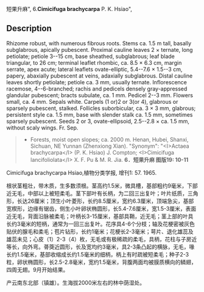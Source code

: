 短果升麻",
6.**Cimicifuga brachycarpa** P. K. Hsiao",

## Description
Rhizome robust, with numerous fibrous roots. Stems ca. 1.5 m tall, basally subglabrous, apically pubescent. Proximal cauline leaves 2 × ternate, long petiolate; petiole 3--15 cm, base sheathed, subglabrous; leaf blade triangular, to 26 cm; terminal leaflet rhombic, ca. 8.5 × 6.3 cm, margin serrate, apex acute; lateral leaflets ovate-elliptic, 5.4--7.6 × 1.5--3 cm, papery, abaxially pubescent at veins, adaxially subglabrous. Distal cauline leaves shortly petiolate; petiole ca. 3 mm, usually ternate. Inflorescence racemose, 4--6-branched; rachis and pedicels densely gray-appressed glandular pubescent; bracts subulate, ca. 1 mm. Pedicel 2--3 mm. Flowers small, ca. 4 mm. Sepals white. Carpels (1 or)2 or 3(or 4), glabrous or sparsely pubescent, stalked. Follicles suborbicular, ca. 3 × 3 mm, glabrous; persistent style ca. 1.5 mm, base with slender stalk ca. 1.5 mm, sometimes sparsely pubescent. Seeds 2 or 3, ovate-ellipsoid, 2.5--2.8 × ca. 1.5 mm, without scaly wings. Fr. Sep.

> * Forests, moist open slopes; ca. 2000 m. Henan, Hubei, Shanxi, Sichuan, NE Yunnan (Zhenxiong Xian).
  "Synonym": "&lt;I&gt;Actaea brachycarpa&lt;/I&gt; (P. K. Hsiao) J. Compton; &lt;I&gt;Cimicifuga lancifoliolata&lt;/I&gt; X. F. Pu &amp; M. R. Jia.
**6．短果升麻 图版19: 10-11**

Cimicifuga brachycarpa Hsiao,植物分类学报, 增刊1: 57. 1965.

根状茎粗壮，带木质，生多数须根。茎高约1.5米，微具槽，基部粗约9毫米，下部近无毛，中部以上被短柔毛。茎下部叶有长柄，为二回三出复叶；叶片纸质，三角形，长达26厘米；顶生小叶菱形，长约8.5厘米，宽约6.3厘米，顶端急尖，基部宽楔形，边缘有锯齿，侧生小叶卵状椭圆形，长5.4-7.6厘米，宽1.5-3厘米，表面近无毛，背面沿脉被柔毛；叶柄长3-15厘米，基部具鞘，近无毛；茎上部的叶具长约3毫米的短柄，通常为一回三出复叶。花序具4-6个分枝；轴及花梗密被灰色贴伏的腺毛和柔毛；苞片钻形，长约1毫米；花梗长2-3毫米；萼片、退化雄蕊及雄蕊未见；心皮（1）2-3（4）枚，无毛或有极稀疏的柔毛，具柄，花柱与子房近等长，向外弯。蓇葖近圆形，长及宽均约3毫米，具2-3条凸起的横脉，无毛，喙长约1.5毫米，基部收缩成长约1.5毫米的细柄，柄上有时疏被短柔毛；种子2-3粒，卵状椭圆形，长2.5-2.8毫米，宽约1.5毫米，背腹两面均被膜质横向的鳞翅，四周无翅。9月开始结果。

产云南东北部（镇雄）。生海拔2000米左右的林中荫湿处。
